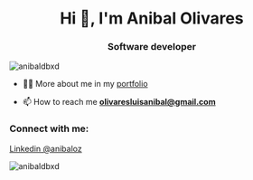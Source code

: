 <h1 align="center">Hi 👋, I'm Anibal Olivares</h1>
<h3 align="center">Software developer</h3>

<p align="left"> <img src="https://komarev.com/ghpvc/?username=anibaldbxd&label=Profile%20views&color=0e75b6&style=flat" alt="anibaldbxd" /> </p>

- 👨‍💻 More about me in my [portfolio](https://windows-cv.vercel.app/)

- 📫 How to reach me **olivaresluisanibal@gmail.com**

<h3 align="left">Connect with me:</h3>
<p align="left">
<a href="https://linkedin.com/in/anibaloz" target="blank">
Linkedin @anibaloz
</a>
</p>

<p><img align="left" src="https://github-readme-stats.vercel.app/api/top-langs?username=anibaldbxd&show_icons=true&locale=en&layout=compact" alt="anibaldbxd" /></p>
